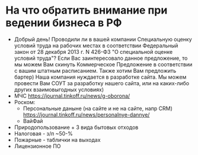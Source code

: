
# На что обратить внимание при ведении бизнеса в РФ

* Добрый день! Проводили ли в вашей компании Специальную оценку условий труда на 
  рабочих местах в соответствии Федеральный закон от 28 декабря 2013 г. N 426-ФЗ 
  "О специальной оценке условий труда"? Если Вас заинтересовало данное предложение, 
  то мы можем Вам скинуть Коммерческое Предложение в соответствии с вашим штатным 
  расписанием. Также хотим Вам предложить бартер) Наша компания нуждается в разработке 
  сайта. Мы можем провести Вам СОУТ за разработку нашего сайта, или на каких-либо 
  других взаимовыгодных условиях)
* МЧС https://journal.tinkoff.ru/news/g-oborona/
* Роском:
  - Персональные даныне (на сайте и не на сайте, напр CRM) https://journal.tinkoff.ru/news/personalnye-dannye/
  - ВайФай
* Природопользование + 3 вида бытовых отходов
* Налоговая - з/п ~50-%
* Пожарные - таблички на выходах
* Лицензионное ПО
